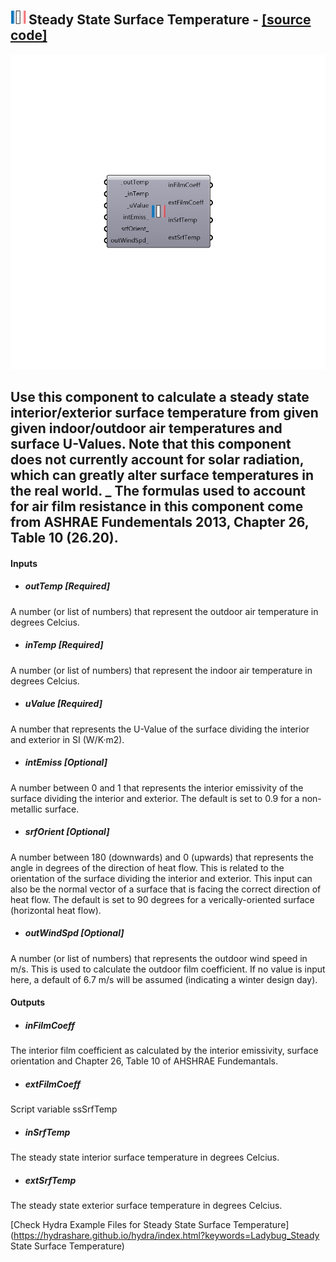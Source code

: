 ## ![](../../images/icons/Steady_State_Surface_Temperature.png) Steady State Surface Temperature - [[source code]](https://github.com/ladybug-tools/ladybug-legacy/tree/master/src/Ladybug_Steady%20State%20Surface%20Temperature.py)

![](../../images/components/Steady_State_Surface_Temperature.png)

Use this component to calculate a steady state interior/exterior surface temperature from given given indoor/outdoor air temperatures and surface U-Values.  Note that this component does not currently account for solar radiation, which can greatly alter surface temperatures in the real world.
 _
 The formulas used to account for air film resistance in this component come from ASHRAE Fundementals 2013, Chapter 26, Table 10 (26.20).
 -
 

#### Inputs
* ##### outTemp [Required]
A number (or list of numbers) that represent the outdoor air temperature in degrees Celcius.
* ##### inTemp [Required]
A number (or list of numbers) that represent the indoor air temperature in degrees Celcius.
* ##### uValue [Required]
A number that represents the U-Value of the surface dividing the interior and exterior in SI (W/K·m2).
* ##### intEmiss [Optional]
A number between 0 and 1 that represents the interior emissivity of the surface dividing the interior and exterior.  The default is set to 0.9 for a non-metallic surface.
* ##### srfOrient [Optional]
A number between 180 (downwards) and 0 (upwards) that represents the angle in degrees of the direction of heat flow.  This is related to the orientation of the surface dividing the interior and exterior. This input can also be the normal vector of a surface that is facing the correct direction of heat flow.  The default is set to 90 degrees for a verically-oriented surface (horizontal heat flow).
* ##### outWindSpd [Optional]
A number (or list of numbers) that represents the outdoor wind speed in m/s.  This is used to calculate the outdoor film coefficient.  If no value is input here, a default of 6.7 m/s will be assumed (indicating a winter design day).

#### Outputs
* ##### inFilmCoeff
The interior film coefficient as calculated by the interior emissivity, surface orientation and Chapter 26, Table 10 of AHSHRAE Fundemantals.
* ##### extFilmCoeff
Script variable ssSrfTemp
* ##### inSrfTemp
The steady state interior surface temperature in degrees Celcius.
* ##### extSrfTemp
The steady state exterior surface temperature in degrees Celcius.


[Check Hydra Example Files for Steady State Surface Temperature](https://hydrashare.github.io/hydra/index.html?keywords=Ladybug_Steady State Surface Temperature)